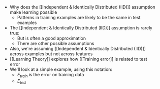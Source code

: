 - Why does the [[Independent & Identically Distributed (IID)]] assumption make learning possible
	- Patterns in training examples are likely to be the same in test examples
- The [[Independent & Identically Distributed (IID)]] assumption is rarely true:
	- But is often a good approximation
	- There are other possible assumptions
- Also, we're assuming [[Independent & Identically Distributed (IID)]] across examples but not across features
- [[Learning Theory]] explores how [[Training error]] is related to test error
- We'll look at a simple example, using this notation:
	- $E_{train}$ is the error on training data
	- $E_{test}$